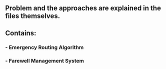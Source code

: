 ## Problem and the approaches are explained in the files themselves.
## Contains:
### - Emergency Routing Algorithm
### - Farewell Management System
